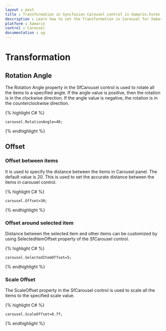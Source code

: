 ```yaml
---
layout : post
title : Transformation in Syncfusion Carousel control in Xamarin.Forms
description : Learn how to set the Transformation in Carousel for Xamarin.Forms
platform : Xamarin
control : Carousel
documentation : ug
---
```


# Transformation

## Rotation Angle

The Rotation Angle property in the SfCarousel control is used to rotate all the items to a specified angle. If the angle value is positive, then the rotation is in the clockwise direction. If the angle value is negative, the rotation is in the counterclockwise direction. 

{% highlight C# %}

	carousel.RotationAngle=40;

{% endhighlight %}

## Offset

### Offset between items

It is used to specify the distance between the items in Carousel panel. The default value is 20. This is used to set the accurate distance between the items in carousel control. 

{% highlight C# %}

	carousel.Offset=30;

{% endhighlight %}

### Offset around selected item

Distance between the selected item and other items can be customized by using SelectedItemOffset property of the SfCarousel control.

{% highlight C# %}

	carousel.SelectedItemOffset=5;

{% endhighlight %}

### Scale Offset

The ScaleOffset property in the SfCarousel control is used to scale all the items to the specified scale value.

{% highlight C# %}
	
	carousel.ScaleOffset=0.7f;

{% endhighlight %}




